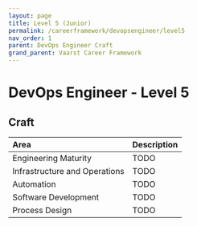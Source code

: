 ```yaml
---
layout: page
title: Level 5 (Junior)
permalink: /careerframework/devopsengineer/level5
nav_order: 1
parent: DevOps Engineer Craft
grand_parent: Vaarst Career Framework
---
```


# DevOps Engineer - Level 5

## Craft

|Area          | Description       |
|:-------------|:------------------|
| Engineering Maturity | TODO |
| Infrastructure and Operations | TODO |
| Automation | TODO |
| Software Development | TODO |
| Process Design | TODO |
